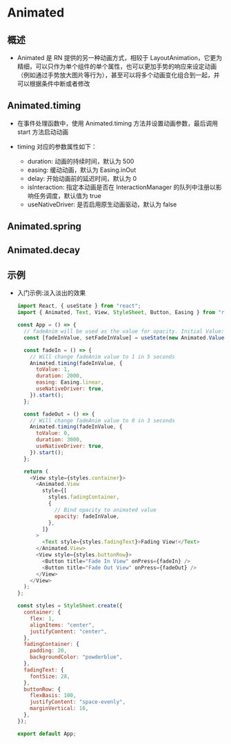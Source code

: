 # Animated

## 概述

+ Animated 是 RN 提供的另一种动画方式，相较于 LayoutAnimation，它更为精细，可以只作为单个组件的单个属性，也可以更加手势的响应来设定动画（例如通过手势放大图片等行为），甚至可以将多个动画变化组合到一起，并可以根据条件中断或者修改

## Animated.timing

+ 在事件处理函数中，使用 Animated.timing 方法并设置动画参数，最后调用 start 方法启动动画

+ timing 对应的参数属性如下：

  + duration: 动画的持续时间，默认为 500
  + easing: 缓动动画，默认为 Easing.inOut
  + delay: 开始动画前的延迟时间，默认为 0
  + isInteraction: 指定本动画是否在 InteractionManager 的队列中注册以影响任务调度，默认值为 true
  + useNativeDriver: 是否启用原生动画驱动，默认为 false

## Animated.spring

## Animated.decay

## 示例

+ 入门示例:淡入淡出的效果

  ```js
  import React, { useState } from "react";
  import { Animated, Text, View, StyleSheet, Button, Easing } from "react-native";

  const App = () => {
    // fadeAnim will be used as the value for opacity. Initial Value: 0
    const [fadeInValue, setFadeInValue] = useState(new Animated.Value(0));

    const fadeIn = () => {
      // Will change fadeAnim value to 1 in 5 seconds
      Animated.timing(fadeInValue, {
        toValue: 1,
        duration: 2000,
        easing: Easing.linear,
        useNativeDriver: true,
      }).start();
    };

    const fadeOut = () => {
      // Will change fadeAnim value to 0 in 3 seconds
      Animated.timing(fadeInValue, {
        toValue: 0,
        duration: 3000,
        useNativeDriver: true,
      }).start();
    };

    return (
      <View style={styles.container}>
        <Animated.View
          style={[
            styles.fadingContainer,
            {
              // Bind opacity to animated value
              opacity: fadeInValue,
            },
          ]}
        >
          <Text style={styles.fadingText}>Fading View!</Text>
        </Animated.View>
        <View style={styles.buttonRow}>
          <Button title="Fade In View" onPress={fadeIn} />
          <Button title="Fade Out View" onPress={fadeOut} />
        </View>
      </View>
    );
  };

  const styles = StyleSheet.create({
    container: {
      flex: 1,
      alignItems: "center",
      justifyContent: "center",
    },
    fadingContainer: {
      padding: 20,
      backgroundColor: "powderblue",
    },
    fadingText: {
      fontSize: 28,
    },
    buttonRow: {
      flexBasis: 100,
      justifyContent: "space-evenly",
      marginVertical: 16,
    },
  });

  export default App;
  ```
